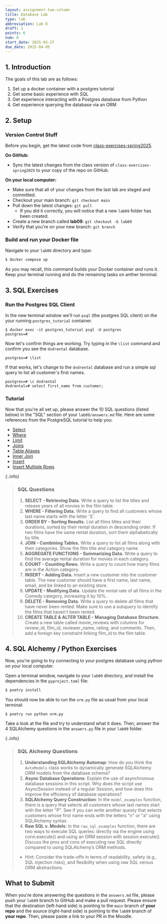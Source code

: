 ```yaml
---
layout: assignment-two-column
title: Database Lab
type: lab
abbreviation: Lab 8
draft: 1
points: 6
num: 8
start_date: 2025-03-27
due_date: 2025-04-05
---
```


<style>

    blockquote.info {
        padding: 20px;
    }
    blockquote.info h3, blockquote.info li {
        margin-bottom: 20px;
    }
    td ul {
        margin-top: 10px !important;
    }
    table th:first-child, 
    table td:first-child {
        width: auto;
        max-width: 200px;
        /* min-width:200px; */
    }

    table th:last-child, 
    table td:last-child {
        width: auto;
        min-width:130px !important;
    }

    table th:nth-child(3), 
    table td:nth-child(3) {
        width: auto;
        min-width:200px !important;
    }

    table code {
        font-weight: 600;
        font-size: 1.1em;
    }

</style>

## 1. Introduction

The goals of this lab are as follows:

1. Set up a docker container with a postgres tutorial
1. Get some basic experience with SQL
1. Get experience interacting with a Postgres database from Python
1. Get experience querying the database via an ORM

## 2. Setup

### Version Control Stuff
Before you begin, get the latest code from <a href="https://github.com/csci338/class-exercises-spring2025" target="_blank">class-exercises-spring2025</a>. 

**On GitHub:**
* Sync the latest changes from the class version of `class-exercises-spring2025` to your copy of the repo on GitHub.

**On your local computer:**
* Make sure that all of your changes from the last lab are staged and committed.
* Checkout your main branch: `git checkout main`
* Pull down the latest changes: `git pull`
    * If you did it correctly, you will notice that a new `lab09` folder has been created.
* Create a new branch called **lab09**: `git checkout -b lab09`
* Verify that you're on your new branch: `git branch`


### Build and run your Docker file
Navigate to your `lab09` directory and type:

```bash
$ docker compose up
```

As you may recall, this command builds your Docker container *and* runs it. Keep your terminal running and do the remaining tasks on anther terminal.


## 3. SQL Exercises

### Run the Postgres SQL Client

In the new terminal window we'll run `psql` (the postgres SQL
client) on the your running `postgres_tutorial` container.

```
$ docker exec -it postgres_tutorial psql -U postgres
postgres=#
```

Now let's confirm things are working. Try typing in the `\list`
command and confirm you see the `dvdrental` database.

```
postgres=# \list
```

If that works, let's change to the `dvdrental` database and run a
simple sql query to list all customer's first names.

```
postgres=# \c dvdrental
dvdrental=# select first_name from customer;
```

### Tutorial

Now that you're all set up, please answer the 10 SQL questions (listed below) in the "SQL" section of your `lab09/answers.md` file. Here are some references from the PostgreSQL tutorial to help you:

- [Select](https://www.postgresqltutorial.com/postgresql-tutorial/postgresql-select/)
- [Where](https://www.postgresqltutorial.com/postgresql-tutorial/postgresql-where/)
- [Limit](https://www.postgresqltutorial.com/postgresql-tutorial/postgresql-limit/)
- [Joins](https://www.postgresqltutorial.com/postgresql-tutorial/postgresql-joins/)
- [Table Aliases](https://www.postgresqltutorial.com/postgresql-tutorial/postgresql-alias/)
- [Inner Join](https://www.postgresqltutorial.com/postgresql-tutorial/postgresql-inner-join/)
- [Insert](https://www.postgresqltutorial.com/postgresql-tutorial/postgresql-insert/)
- [Insert Multiple Rows](https://www.postgresqltutorial.com/postgresql-tutorial/postgresql-insert-multiple-rows/)

{:.info}
> ### SQL Questions
> 1. **SELECT - Retrieving Data.** Write a query to list the titles and release years of all movies in the film table.
> 2. **WHERE - Filtering Data.** Write a query to find all customers whose last name starts with the letter 'S'.
> 3. **ORDER BY - Sorting Results.** List all films titles and their durations, sorted by their rental duration in descending order. If two films have the same rental duration, sort them alphabetically by title.
> 4. **JOIN - Combining Tables.** Write a query to list all films along with their categories. Show the film title and category name.
> 5. **AGGREGATE FUNCTIONS - Summarizing Data.** Write a query to find the average rental duration for movies in each category.
> 6. **COUNT - Counting Rows.** Write a query to count how many films are in the Action category.
> 7. **INSERT - Adding Data.** Insert a new customer into the customer table. The new customer should have a first name, last name, email, and be linked to an existing store.
> 8. **UPDATE - Modifying Data.** Update the rental rate of all films in the Comedy category, increasing it by 10%.
> 9. **DELETE - Removing Data.** Write a query to delete all films that have never been rented. Make sure to use a subquery to identify the films that haven't been rented.
> 10. **CREATE TABLE & ALTER TABLE - Managing Database Structure.** Create a new table called movie_reviews with columns for review_id, film_id, reviewer_name, rating, and comments. Then, add a foreign key constraint linking film_id to the film table.


## 4. SQL Alchemy / Python Exercises
Now, you're going to try connecting to your postgres database using python on your local computer.

Open a terminal window, navigate to your `lab09` directory, and install the dependencies in the `pyproject.toml` file:

```bash 
$ poetry install
```

You should now be able to run the `orm.py` file as usual from your local terminal:

```
$ poetry run python orm.py
```

Take a look at the file and try to understand what it does. Then, answer the 4 SQLAlchemy questions in the `answers.py` file in your `lab09` folder.

{:.info}
> ### SQL Alchemy Questions
> 1. **Understanding SQLAlchemy Automap**: How do you think the `AutoModels` class works to dynamically generate SQLAlchemy ORM models from the database schema?
> 2. **Async Database Operations**: Explain the use of asynchronous database sessions in this script. Why does the script use AsyncSession instead of a regular Session, and how does this improve the efficiency of database operations?
> 3. **SQLAlchemy Query Construction**: In the `model_examples` function, there is a query that selects all customers whose last names start with the letter "P". See if you can write another questy that selects customers whose first name ends with the letters "n" or "a" using SQLAlchemy syntax.
> 4. **Raw SQL v. Models**: In the `raw_sql_examples` function, there are two ways to execute SQL queries: directly via the engine using conn.execute() and using an ORM session with session.execute(). Discuss the pros and cons of executing raw SQL directly compared to using SQLAlchemy’s ORM methods.
>   * Hint: Consider the trade-offs in terms of readability, safety (e.g., SQL injection risks), and flexibility when using raw SQL versus ORM abstractions.

## What to Submit
When you're done answering the questions in the `answers.md` file, please push your `lab09` branch to GitHub and make a pull request. Please ensure that the destination (left-hand side) is pointing to the `main` branch of **your repo** and the source (right-hand side) is pointing to the `lab09` branch of **your repo**. Then, please paste a link to your PR in the Moodle.
